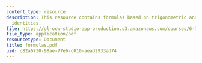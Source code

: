 ```yaml
---
content_type: resource
description: This resource contains formulas based on trigonometric and hyperbolic
  identities.
file: https://ol-ocw-studio-app-production.s3.amazonaws.com/courses/6-728-applied-quantum-and-statistical-physics-fall-2006/c82a673098ae77e6c010aead2933ad74_formulas.pdf
file_type: application/pdf
resourcetype: Document
title: formulas.pdf
uid: c82a6730-98ae-77e6-c010-aead2933ad74
---
```

